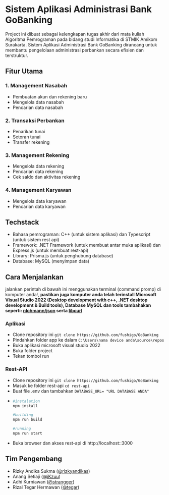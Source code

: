 # Sistem Aplikasi Administrasi Bank GoBanking

Project ini dibuat sebagai kelengkapan tugas akhir dari mata kuliah Algoritma Pemrograman pada bidang studi Informatika di STMIK Amikom Surakarta. Sistem Aplikasi Administrasi Bank GoBanking dirancang untuk membantu pengelolaan administrasi perbankan secara efisien dan terstruktur.

## Fitur Utama

### 1. Management Nasabah
   - Pembuatan akun dan rekening baru
   - Mengelola data nasabah
   - Pencarian data nasabah
### 2. Transaksi Perbankan
   - Penarikan tunai
   - Setoran tunai
   - Transfer rekening
### 3. Management Rekening
   - Mengelola data rekening
   - Pencarian data rekening
   - Cek saldo dan aktivitas rekening
### 4. Management Karyawan
   - Mengelola data karyawan
   - Pencarian data karyawan

## Techstack

- Bahasa pemrograman: C++ (untuk sistem aplikasi) dan Typescript (untuk sistem rest api)
- Framework: .NET Framework (untuk membuat antar muka aplikasi) dan Express.js (untuk membuat rest-api)
- Library: Prisma.js (untuk penghubung database)
- Database: MySQL (menyimpan data)

## Cara Menjalankan
jalankan perintah di bawah ini menggunakan terminal (command promp) di komputer anda!, **pastikan juga komputer anda telah terinstall Microsoft Visual Studio 2022 (Desktop development with c++, .NET desktop development & Build tools), Database MySQL dan tools tambahakan seperti: [nlohmann/json](https://github.com/nlohmann/json) serta [libcurl](https://github.com/curl/curl)**

### Aplikasi
- Clone repository ini ```git clone https://github.com/fushigo/GoBanking```
- Pindahkan folder app ke dalam ```C:\Users\nama device anda\source\repos```
- Buka aplikasi microsoft visual studio 2022
- Buka folder project
- Tekan tombol run

### Rest-API
- Clone repository ini ```git clone https://github.com/fushigo/GoBanking```
- Masuk ke folder rest-api ```cd rest-api```
- Buat file .env dan tambahkan ```DATABASE_URL= "URL DATABASE ANDA"```
- ``` bash
  #instalation
  npm install

  #building
  npm run build
  
  #running
  npm run start
  ```
- Buka browser dan akses rest-api di http://localhost::3000

## Tim Pengembang
 - Rizky Andika Sukma ([@rizkyandikas](https://github.com/fushigo))
 - Anang Setiaji ([@iKzuu](https://github.com/iKzuu))
 - Adhi Kurniawan ([@strangger](https://github.com/Strangerr01))
 - Rizal Tegar Hermawan ([@tegar]("/"))
